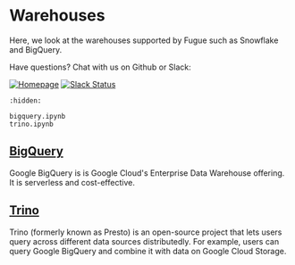 # Warehouses

Here, we look at the warehouses supported by Fugue such as Snowflake and BigQuery.

Have questions? Chat with us on Github or Slack:

[![Homepage](https://img.shields.io/badge/fugue-source--code-red?logo=github)](https://github.com/fugue-project/fugue)
[![Slack Status](https://img.shields.io/badge/slack-join_chat-white.svg?logo=slack&style=social)](http://slack.fugue.ai)

```{toctree}
:hidden:

bigquery.ipynb
trino.ipynb
```

## [BigQuery](bigquery.ipynb)
Google BigQuery is is Google Cloud's Enterprise Data Warehouse offering. It is serverless and cost-effective.

## [Trino](trino.ipynb)
Trino (formerly known as Presto) is an open-source project that lets users query across different data sources distributedly. For example,
users can query Google BigQuery and combine it with data on Google Cloud Storage.
